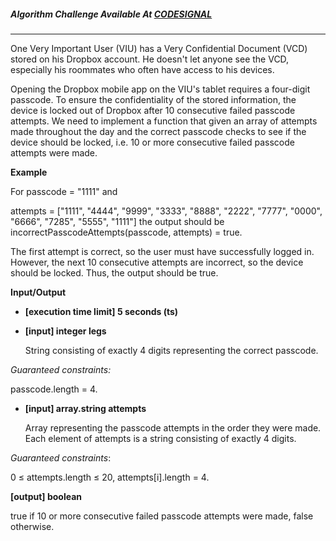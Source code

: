 ##### Algorithm Challenge Available At [CODESIGNAL](https://app.codesignal.com/company-challenges/dropbox/ffibMFaS7mzKZkAE3)

---

One Very Important User (VIU) has a Very Confidential Document (VCD) stored on his Dropbox account. He doesn't let anyone see the VCD, especially his roommates who often have access to his devices.

Opening the Dropbox mobile app on the VIU's tablet requires a four-digit passcode. To ensure the confidentiality of the stored information, the device is locked out of Dropbox after 10 consecutive failed passcode attempts. We need to implement a function that given an array of attempts made throughout the day and the correct passcode checks to see if the device should be locked, i.e. 10 or more consecutive failed passcode attempts were made.

**Example**

For
passcode = "1111" and

attempts = ["1111", "4444",
"9999", "3333",
"8888", "2222",
"7777", "0000",
"6666", "7285",
"5555", "1111"]
the output should be
incorrectPasscodeAttempts(passcode, attempts) = true.

The first attempt is correct, so the user must have successfully logged in. However, the next 10 consecutive attempts are incorrect, so the device should be locked. Thus, the output should be true.

**Input/Output**

- **[execution time limit] 5 seconds (ts)**
- **[input] integer legs**

  String consisting of exactly 4 digits representing the correct passcode.

_Guaranteed constraints:_

passcode.length = 4.

- **[input] array.string attempts**

  Array representing the passcode attempts in the order they were made. Each element of attempts is a string consisting of exactly 4 digits.

_Guaranteed constraints_:

0 ≤ attempts.length ≤ 20,
attempts[i].length = 4.

**[output] boolean**

true if 10 or more consecutive failed passcode attempts were made, false otherwise.
